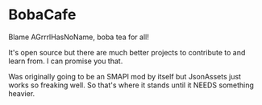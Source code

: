 # BobaCafe

Blame AGrrrlHasNoName, boba tea for all!

It's open source but there are much better projects to contribute to and learn from. I can promise you that.

Was originally going to be an SMAPI mod by itself but JsonAssets just works so freaking well. So that's where it stands until it NEEDS something heavier.